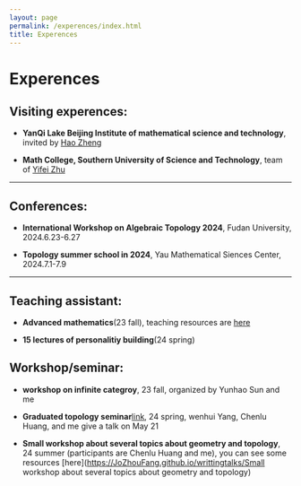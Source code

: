 ```yaml
---
layout: page
permalink: /experences/index.html
title: Experences
---
```


# Experences

## Visiting experences:

- **YanQi Lake Beijing Institute of mathematical science and technology**, invited by [Hao Zheng](https://ymsc.tsinghua.edu.cn/info/1031/2313.htm)

- **Math College, Southern University of Science and Technology**, team of [Yifei Zhu](https://yifeizhu.github.io/)

---

## Conferences:

- **International Workshop on Algebraic Topology 2024**, Fudan University, 2024.6.23-6.27

- **Topology summer school in 2024**, Yau Mathematical Siences Center, 2024.7.1-7.9


---

## Teaching assistant:

- **Advanced mathematics**(23 fall), teaching resources are [here](https://JoZhouFang.github.io/experences/admath)


- **15 lectures of personalitiy building**(24 spring)


## Workshop/seminar:

- **workshop on infinite categroy**, 23 fall, organized by Yunhao Sun and me

- **Graduated topology seminar**[link](https://sustech-topology.github.io/grad/), 24 spring, wenhui Yang, Chenlu Huang, and me give a talk on May 21

- **Small workshop about several topics about geometry and topology**, 24 summer (participants are Chenlu Huang and me), you can see some resources [here](https://JoZhouFang.github.io/writtingtalks/Small workshop about several topics about geometry and topology)

<!-- Calendly inline widget end -->

